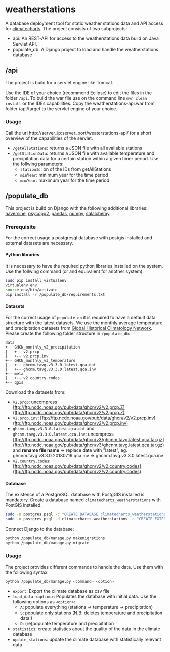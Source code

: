 # weatherstations

A database deployment tool for static weather stations data and API access for [climatecharts](https://github.com/GeoinformationSystems/climatecharts). The project consists of two subprojects:
* api: An REST-API for access to the weatherstations data build on Java Servlet API.
* populate_db: A Django project to load and handle the weatherstations database

## /api

The project is build for a servlet engine like Tomcat.

Use the IDE of your choice (recommend Eclipse) to edit the files in the folder `/api`. To build the war file use on the command line `mvn clean install` or the IDEs capabilities. Copy the weatherstations-api.war from folder /api/target to the servlet engine of your choice.

### Usage

Call the url http://server_ip:server_port/weaterstations-api/ for a short overview of the capabilities of the servlet.
* `/getAllStations`: returns a JSON file with all available stations
* `/getStationData`: returns a JSON file with available temperature and precipitation data for a certain station within a given timer period. Use the follwing parameters:
	- `stationId`: on of the IDs from getAllStations
	- `minYear`: minimum year for the time period
	- `maxYear`: maximum year for the time period

## /populate_db

This project is build on Django with the following additional libraries: [haversine](https://pypi.org/project/haversine/), [psycopg2](http://initd.org/psycopg/docs/install.html), [pandas](https://pypi.org/project/pandas/), [numpy](https://pypi.org/project/numpy/), [sqlalchemy](https://pypi.org/project/sqlalchemy/).

### Prerequisite

For the correct usage a postgresql database with postgis installed and external datasets are necessary.

#### Python libraries

It is necessary to have the required python libraries installed on the system. Use the follwing command (or and equivalent for another system):

```bash
sudo pip install virtualenv
virtualenv env
source env/bin/activate
pip install -r /populate_db/requirements.txt
```

#### Datasets

For the correct usage of `populate_db` it is required to have a default data structure with the latest datasets. We use the monthly average temperature and precipitation datasets from [Global Historical Climatology Network](https://www.ncdc.noaa.gov/ghcnm/). Please create the following folder structure in `/populate_db`:

```
data
+-- GHCN_monthly_v2_precipitation
|   +-- v2.prcp
|   +-- v2.prcp.inv
+-- GHCN_monthly_v3_temperature
|   +-- ghcnm.tavg.v3.3.0.latest.qca.dat
|   +-- ghcnm.tavg.v3.3.0.latest.qca.inv
+-- meta
|   +-- v2.country.codes
+-- qgis
```

Download the datasets from:
* `v2.prcp`: uncompress [ftp://ftp.ncdc.noaa.gov/pub/data/ghcn/v2/v2.prcp.Z](ftp://ftp.ncdc.noaa.gov/pub/data/ghcn/v2/v2.prcp.Z)
* `v2.prcp.inv`: [ftp://ftp.ncdc.noaa.gov/pub/data/ghcn/v2/v2.prcp.inv](ftp://ftp.ncdc.noaa.gov/pub/data/ghcn/v2/v2.prcp.inv)
* `ghcnm.tavg.v3.3.0.latest.qca.dat` and `ghcnm.tavg.v3.3.0.latest.qca.inv`: uncompress [ftp://ftp.ncdc.noaa.gov/pub/data/ghcn/v3/ghcnm.tavg.latest.qca.tar.gz](ftp://ftp.ncdc.noaa.gov/pub/data/ghcn/v3/ghcnm.tavg.latest.qca.tar.gz) and **rename file name** -> replace date with "latest", eg. ghcnm.tavg.v3.3.0.20180719.qca.inv => ghcnm.tavg.v3.3.0.latest.qca.inv
* `v2.country.codes`: [ftp://ftp.ncdc.noaa.gov/pub/data/ghcn/v2/v2.country.codes](ftp://ftp.ncdc.noaa.gov/pub/data/ghcn/v2/v2.country.codes)

#### Database

The existence of a PostgreSQL database with PostgGIS installed is mandatory.
Create a database named `climatecharts_weatherstations` with PostGIS installed.

```bash
sudo -u postgres psql -c "CREATE DATABASE climatecharts_weatherstations"
sudo -u postgres psql -d climatecharts_weatherstations -c "CREATE EXTENSION postgis"
```

Connect Django to the database:

```bash
python /populate_db/manage.py makemigrations
python /populate_db/manage.py migrate
```

### Usage

The project provides different commands to handle the data. Use them with the following syntax:

```bash
python /populate_db/manage.py <command> <option>
```

* `export`: Export the climate database as csv file
* `load_data <option>`: Populates the database with initial data. Use the following options as `<option>`:
	- `A`: populate everything (stations -> temperature -> precipitation)
	- `S`: populate only stations (N.B: deletes temperature and precipitation data!)
	- `D`: (re)populate temperature and precipitation
* `statistics`: create statistics about the quality of the data in the climate database
* `update_stations`: update the climate database with statistically relevant data
